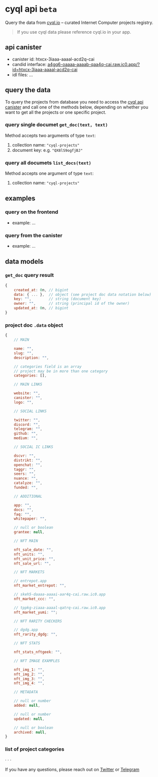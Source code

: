 # cyql api `beta`

Query the data from [cyql.io](https://n7ib3-4qaaa-aaaai-qagnq-cai.raw.ic0.app/) – curated Internet Computer projects registry.

> If you use cyql data please reference cyql.io in your app.

## api canister

- canister id: htxcx-3iaaa-aaaal-acd2q-cai
- candid interface: [a4gq6-oaaaa-aaaab-qaa4q-cai.raw.ic0.app/?id=htxcx-3iaaa-aaaal-acd2q-cai](https://a4gq6-oaaaa-aaaab-qaa4q-cai.raw.ic0.app/?id=htxcx-3iaaa-aaaal-acd2q-cai)
- idl files: ...

## query the data

To query the projects from database you need to access the [cyql api canister](https://a4gq6-oaaaa-aaaab-qaa4q-cai.raw.ic0.app/?id=htxcx-3iaaa-aaaal-acd2q-cai) and call one of the methods below, depending on whether you want to get all the projects or one specific project.

### query single documet `get_doc(text, text)`

Method accepts two arguments of type `text`:

1. collection name: `"cyql-projects"`
2. document key: e.g. `"QX8lS9ogfjBJ"`

### query all documets `list_docs(text)`

Method accepts one argument of type `text`:

1. collection name: `"cyql-projects"`

## examples

### query on the frontend

- example: ...

### query from the canister

- example: ...

## data models

### `get_doc` query result

```js
{
    created_at: 0n, // bigint
    data: { ... },  // object (see project doc data notation below)
    key: "",        // string (document key)
    owner: "",      // string (principal id of the owner)
    updated_at: 0n, // bigint
}
```

### project doc `.data` object

```js
{
    // MAIN

    name: "",
    slug: "",
    description: "",

    // categories field is an array
    // project may be in more than one category
    categories: [],

    // MAIN LINKS

    website: "",
    canister: "",
    logo: "",

    // SOCIAL LINKS

    twitter: "",
    discord: "",
    telegram: "",
    github: "",
    medium: "",

    // SOCIAL IC LINKS

    dscvr: "",
    distrikt: "",
    openchat: "",
    taggr: "",
    seers: "",
    nuance: "",
    catalyze: "",
    funded: "",

    // ADDITIONAL

    app: "",
    docs: "",
    faq: "",
    whitepaper: "",

    // null or boolean
    grantee: null,

    // NFT MAIN

    nft_sale_date: "",
    nft_units: "",
    nft_unit_price: "",
    nft_sale_url: "",

    // NFT MARKETS

    // entrepot.app
    nft_market_entrepot: "",

    // skeh5-daaaa-aaaai-aar4q-cai.raw.ic0.app
    nft_market_ccc: "",

    // tppkg-ziaaa-aaaal-qatrq-cai.raw.ic0.app
    nft_market_yumi: "";

    // NFT RARITY CHECKERS

    // dgdg.app
    nft_rarity_dgdg: "",

    // NFT STATS

    nft_stats_nftgeek: "",

    // NFT IMAGE EXAMPLES

    nft_img_1: "",
    nft_img_2: "",
    nft_img_3: "",
    nft_img_4: "",

    // METADATA

    // null or number
    added: null,

    // null or number
    updated: null,

    // null or boolean
    archived: null,
}
```

### list of project categories

· · ·

If you have any questions, please reach out on [Twitter](https://twitter.com/cyqlio) or [Telegram](https://t.me/tomkoom)
